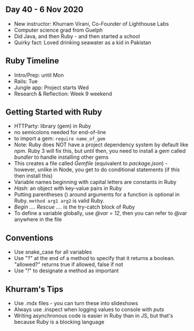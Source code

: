 ## Day 40 - 6 Nov 2020

* New instructor: Khurram Virani, Co-Founder of Lighthouse Labs
* Computer science grad from Guelph
* Did Java, and then Ruby - and then started a school
* Quirky fact: Loved drinking seawater as a kid in Pakistan

## Ruby Timeline

* Intro/Prep: until Mon
* Rails: Tue
* Jungle app: Project starts Wed
* Research & Reflection: Week 9 weekend

## Getting Started with Ruby

* HTTParty: library (gem) in Ruby
* no semicolons needed for end-of-line
* to import a gem: ```require name_of_gem```
* Note: Ruby does NOT have a project dependency system by default like *npm*. Ruby 3 will fix this, but until then, you need to install a gem called *bundler* to handle installing other gems
* This creates a file called *Gemfile* (equivalent to *package.json*) - however, unlike in Node, you get to do conditional statements (if this then install this)
* Variable names beginning with capital letters are constants in Ruby
* *Hash*: an object with key-value pairs in Ruby
* Putting parentheses () around arguments for a function is optional in Ruby. ```method arg1 arg2``` is valid Ruby.
* *Begin .... Rescue ....* is the try-catch block of Ruby
* To define a variable globally, use *@var = 12*, then you can refer to @var anywhere in the file

## Conventions

* Use snake_case for all variables
* Use "?" at the end of a method to specify that it returns a boolean. "allowed?" returns true if allowed, false if not
* Use "!" to designate a method as important

## Khurram's Tips

* Use .mdx files - you can turn these into slideshows
* Always use .inspect when logging values to console with *puts*
* Writing asynchronous code is easier in Ruby than in JS, but that's because Ruby is a blocking language
